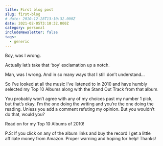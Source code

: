 ```yaml
---
title: First blog post
slug: first-blog
# date: 2010-12-28T13:10:32.000Z
date: 2021-02-05T3:10:32.000Z
category: personal
includeNewsletter: false
tags:
  - generic
---
```


<!-- <img src="/images/posts/2010/top-10-albums-300x207.png" alt="" title="top 10 albums" width="300" height="207" class="alignright size-medium wp-image-1103" />What a year for music. Seriously, this year has been just a whopper for music, something that I could not have even <em>tried</em> to predict. When 2010 was just peaking it’s head around the corner I was honestly a little bummed. I looked at the music that had come out in 2009 and was glum, believing it would be impossible for 2010 to come in any way close to the music of 2009. -->

Boy, was I wrong.

Actually let’s take that ‘boy’ exclamation up a notch.

Man, was I wrong. And in so many ways that I still don’t understand...

So I’ve looked at all the music I’ve listened to in 2010 and have humbly selected my Top 10 Albums along with the Stand Out Track from that album.

You probably won’t agree with any of my choices past my number 1 pick, but that’s okay. I’m the one doing the writing and you’re the one doing the reading. Unless you add a comment refuting my opinion. But you wouldn’t do that, would you?

Read on for my Top 10 Albums of 2010!<!--more-->

P.S: If you click on any of the album links and buy the record I get a little affiliate money from Amazon. Proper warning and hoping for help! Thanks!

<!-- <h2> Top 10 Albums of 2010</h2> -->

<!-- 
1.  Kanye West - <a href="http://www.amazon.com/dp/B003X2O6KW/?tag=harwol-20">My Beautiful Dark And Twisted Fantasy</a>
Stand Out Track: Lost In The World
Creating a good bit of distance between himself and all other artists of 2010, Kanye West’s My Beautiful Dark Twisted Fantasy has found itself sitting securely as my number one album of the year.  I’m far from original in that decision, with many other bloggers and critics deciding the same, however you cannot beat the absolute genius of this record.  Say what you want about Kanye West the celebrity - when it comes to music he is irreproachable.

2.  Sleigh Bells - <a href="http://www.amazon.com/dp/B003KT3NS4/?tag=harwol-20">Treats</a>
    Stand Out Track: Rill Rill
    I’ve listened to ‘noise music’ before. I’ve liked some of what I’ve heard, however I usually don’t. Sleigh Bells’ debut album Treats not only takes ‘noise music’ to a whole new level, it does so while remaining incredibly catchy and melodic. Put this record on and listen to it. You’ll be surprised to notice how catchy ‘noise’ can be. And then after you’re done with your first listen, put the record on again. And dance. And now you won’t have to go to the gym that day. Or dance while at the gym. Two workouts in one. Excuse me, I need to go to my gym. And dance. Workout +2

3.  Menomena - <a href="http://www.amazon.com/dp/B003P5AJCG/?tag=harwol-20">Mines</a>
    Stand Out Track: Dirty Cartoons
    This choice is heavily swayed. Menomena has long been a favorite band of mine, and with their fourth record Mines they continue to rock as hard as they did on their first record. The most important thing to know about Menomena - the band - is how incredibly deft they are at creating songs seeped in melancholy - an emotion that is quite difficult to create. Whether you need some music to accompany a lonely rainy day, or a song to help transition from dusk to night, Menomena is your band.

4.  Foals - <a href="http://www.amazon.com/dp/B003H8WSLQ/?tag=harwol-20">Total Life Forever</a>
    Stand Out Track: Total Life Forever
    I almost missed this album. It slipped entirely underneath my radar, with my first listen of this record happening a good two months after it was released. Before hearing Foals’ Total Life Forever I knew nothing about the band - and frankly still don’t. I do remember seeing the video for their first single, Spanish Sahara and finding their use of a drum pad to be quite cool. This record is even more moody than Menomena’s but in a very different way. This record is great for early dawns and black midnights. It’s a record that paints silence. Some tracks take a few minutes to really pick up speed, but once they do you remain hooked.

5)  LCD Soundsystem - <a href="http://www.amazon.com/dp/B003BEE0F8/?tag=harwol-20">This Is Happening</a>
    Stand Out Track: All I Want
    I feel as though, at this point, everyone knows who LCD Soundsystem is. In case you don’t (how do you not!?) LCD Soundystem is a band fronted by the highly talented producer James Murphy that creates incredibly upbeat and catchy dance songs. I was fortunate to see these guys live three years ago, and incredibly lucky to see them live again this year for their new record, This Is Happening. This record is assuredly their best so far, with their live show exceeding the excitement and fun already found on the album. (On an aside, I ran into Aziz Ansari at this show. That was weird - but exciting!)

6)  Hoodie Allen - <a href="http://www.timeforthepeprally.com/">Pep Rally</a>
    Stand Out Track: January Jones
    Not truly an album, this debut mixtape from current unknown Hoodie Allen contains catchy rhymes and hooks, focusing on subject matters near and dear to this suburban kid’s heart. This is a rap record, but it’s rap that I would easily call ‘pop rap’ in the sense that it’s light-hearted and cheerful but not the radio friendly garbage that generally hurts my sensibilities. The entire mixtape is available as a free download, just click on the album name and get your free download on!

7)  Ray LaMontagne - <a href="http://www.amazon.com/dp/B003QCCS36/?tag=harwol-20">God Willin' and the Creek Don't Rise</a>
    Stand Out Track: God Willin' and the Creek Don't Rise
    Adult contemporary? On my list!? Yes please ma’am sir! To be fair I would peg Ray LaMontagne as more of a folk artist and that is the exact reason his record is sitting so pretty at number seven. I’m a sucker for soft voices and acoustic guitar and this record gives me plenty of both, along with excellent production.

8)  Cee Lo Green - <a href="http://www.amazon.com/dp/B0041WLBEC/?tag=harwol-20">The Lady Killer</a>
    Stand Out Track: Please
    I feel bad for Cee Lo Green. His album, The Lady Killer is a tremendous record however it is being continuously overshadowed by all the other great albums of 2010. If it wasn’t for his breakout song ‘Fuck You’ I doubt anyone would know Cee Lo Green had released a new album. The rest of his album is as solid as ‘Fuck You’ - however not as radio friendly. Still the record pleases with its soulful sounds and it won’t disappoint. In fact, it’ll definitely please.

9)  Joe Purdy - <a href="http://www.amazon.com/dp/B003U06B50/?tag=harwol-20">4th of July</a>
    Stand Out Track: On The Wind
    I don’t remember how I stumbled upon this artist but I am very glad that I did. This is another folk album that was on constant replay for a solid week. More soft voices and acoustic guitars, with melodies and tunes that work so well in their simplicity. You probably won’t like this guy, and that’s okay. For me, I couldn’t get enough of him.

10) Spoon - <a href="http://www.amazon.com/dp/B002VDZIIS/?tag=harwol-20">Transference</a>
    Stand Out Track: I Saw The Light
    Just rounding out the top 10 is Spoon’s latest record Transference. Each album Spoon creates has their distinctive sound, while remaining highly unique. This album continues that trend, further stripping away some of the gloss of their earlier records, leaving an album that is so raw and bare you may wonder if they took any time to practice before recording. I once saw someone describe this album as a ‘5 o’clock shadow rock’ and I haven’t been able to find any better description.

Aside from these 10 stellar albums there have been a whole slew of albums released in 2010 that deserve at least some mention of their existence. You know what this calls for don’t you?

<h2>Honorable Mentions</h2>

J. Cole - Friday Night Lights
The Tallest Man on Earth - The Wild Hunt
Two Door Cinema Club - Tourist History
Vampire Weekend - Contra
The Walkmen - Lisben
A Weather - Everyday Balloons
Yeasayer - Odd Blood
Gorillaz - Plastic Beach
Arcade Fire - The Suburbs
Atmosphere - To All My Friends EP
The Black Keys - Brothers
Caribou - Swim

So there you have it: the Top 10 Albums of 2010. This top 10 list really puts the 10 in 2010. Pschaw!

And now onto 2011! What we might see I can only dream! Let’s get going!!
-->
